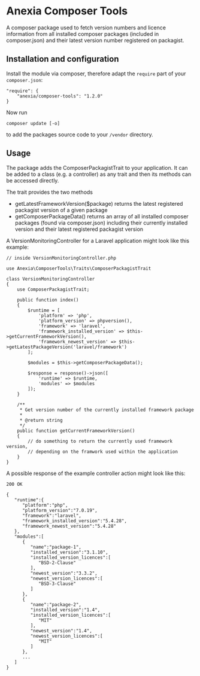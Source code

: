 # Anexia Composer Tools

A composer package used to fetch version numbers and licence information from all installed composer packages (included in composer.json) and
their latest version number registered on packagist. 

## Installation and configuration

Install the module via composer, therefore adapt the ``require`` part of your ``composer.json``:
```
"require": {
    "anexia/composer-tools": "1.2.0"
}
```

Now run
```
composer update [-o]
```
to add the packages source code to your ``/vendor`` directory.


## Usage

The package adds the ComposerPackagistTrait to your application. It can be added to a class (e.g. a controller) as any
trait and then its methods can be accessed directly.

The trait provides the two methods
* getLatestFrameworkVersion($package)
returns the latest registered packagist version of a given package
* getComposerPackageData()
returns an array of all installed composer packages (found via composer.json) including their currently installed
version and their latest registered packagist version

A VersionMonitoringController for a Laravel application might look like this example:

```
// inside VersionMonitoringController.php

use Anexia\ComposerTools\Traits\ComposerPackagistTrait

class VersionMonitoringController
{
    use ComposerPackagistTrait;
    
    public function index()
    {
        $runtime = [
            'platform' => 'php',
            'platform_version' => phpversion(),
            'framework' => 'laravel',
            'framework_installed_version' => $this->getCurrentFrameworkVersion(),
            'framework_newest_version' => $this->getLatestPackageVersion('laravel/framework')
        ];
        
        $modules = $this->getComposerPackageData();
        
        $response = response()->json([
            'runtime' => $runtime,
            'modules' => $modules
        ]);
    }
    
    /**
     * Get version number of the currently installed framework package
     *
     * @return string
     */    
    public function getCurrentFrameworkVersion()
    {
        // do something to return the currently used framework version,
        // depending on the framwork used within the application
    }
}
```

A possible response of the example controller action might look like this:
```
200 OK

{
   "runtime":{
      "platform":"php",
      "platform_version":"7.0.19",
      "framework":"laravel",
      "framework_installed_version":"5.4.28",
      "framework_newest_version":"5.4.28"
   },
   "modules":[
      {
         "name":"package-1",
         "installed_version":"3.1.10",
         "installed_version_licences":[
            "BSD-2-Clause"
         ],
         "newest_version":"3.3.2",
         "newest_version_licences":[
            "BSD-3-Clause"
         ]
      },
      {
         "name":"package-2",
         "installed_version":"1.4",
         "installed_version_licences":[
            "MIT"
         ],
         "newest_version":"1.4",
         "newest_version_licences":[
            "MIT"
         ]
      },
      ...
   ]
}
```
